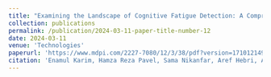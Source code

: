```yaml
---
title: "Examining the Landscape of Cognitive Fatigue Detection: A Comprehensive Survey"
collection: publications
permalink: /publication/2024-03-11-paper-title-number-12
date: 2024-03-11
venue: 'Technologies'
paperurl: 'https://www.mdpi.com/2227-7080/12/3/38/pdf?version=1710121497'
citation: 'Enamul Karim, Hamza Reza Pavel, Sama Nikanfar, Aref Hebri, Ayon Roy, Harish Ram Nambiappan, Ashish Jaiswal, Glenn R. Wylie, and Fillia Makedon. "Examining the Landscape of Cognitive Fatigue Detection: A Comprehensive Survey." Technologies 12, no. 3 (2024): 38.'
---
```

